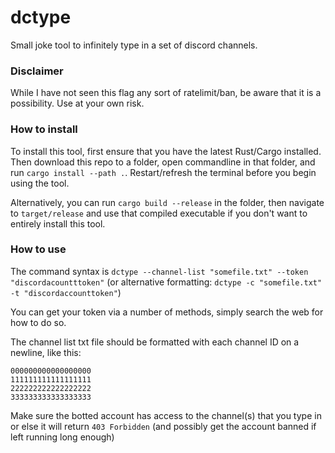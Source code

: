 # dctype
Small joke tool to infinitely type in a set of discord channels.

### Disclaimer
While I have not seen this flag any sort of ratelimit/ban, be aware that it is a possibility. Use at your own risk.

### How to install
To install this tool, first ensure that you have the latest Rust/Cargo installed. Then download this repo to a folder, open commandline in that folder, and run `cargo install --path .`. Restart/refresh the terminal before you begin using the tool.

Alternatively, you can run `cargo build --release` in the folder, then navigate to `target/release` and use that compiled executable if you don't want to entirely install this tool.

### How to use
The command syntax is `dctype --channel-list "somefile.txt" --token "discordacountttoken"`
(or alternative formatting: `dctype -c "somefile.txt" -t "discordaccounttoken"`)

You can get your token via a number of methods, simply search the web for how to do so.

The channel list txt file should be formatted with each channel ID on a newline, like this:
```
000000000000000000
111111111111111111
222222222222222222
333333333333333333
```

Make sure the botted account has access to the channel(s) that you type in or else it will return `403 Forbidden` (and possibly get the account banned if left running long enough)